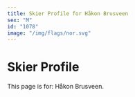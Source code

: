 ```yaml
---
title: Skier Profile for Håkon Brusveen
sex: "M"
id: "1078"
image: "/img/flags/nor.svg" 
---
```


# Skier Profile

This page is for: Håkon Brusveen.
    